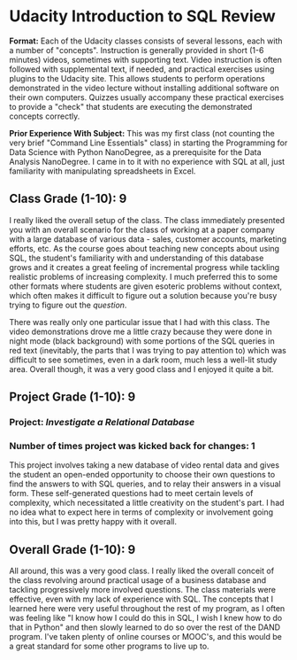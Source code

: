 # Udacity Introduction to SQL Review
**Format:** Each of the Udacity classes consists of several lessons, each with a number of "concepts". Instruction is generally provided in short (1-6 minutes) videos, sometimes with supporting text. Video instruction is often followed with supplemental text, if needed, and practical exercises using plugins to the Udacity site. This allows students to perform operations demonstrated in the video lecture without installing additional software on their own computers. Quizzes usually accompany these practical exercises to provide a "check" that students are executing the demonstrated concepts correctly. 

**Prior Experience With Subject:** This was my first class (not counting the very brief "Command Line Essentials" class) in starting the Programming for Data Science with Python NanoDegree, as a prerequisite for the Data Analysis NanoDegree. I came in to it with no experience with SQL at all, just familiarity with manipulating spreadsheets in Excel.

## Class Grade (1-10): **9**
I really liked the overall setup of the class. The class immediately presented you with an overall scenario for the class of working at a paper company with a large database of various data - sales, customer accounts, marketing efforts, etc. As the course goes about teaching new concepts about using SQL, the student's familiarity with and understanding of this database grows and it creates a great feeling of incremental progress while tackling realistic problems of increasing complexity. I much preferred this to some other formats where students are given esoteric problems without context, which often makes it difficult to figure out a solution because you're busy trying to figure out the *question*. 

There was really only one particular issue that I had with this class. The video demonstrations drove me a little crazy because they were done in night mode (black background) with some portions of the SQL queries in red text (inevitably, the parts that I was trying to pay attention to) which was difficult to see sometimes, even in a dark room, much less a well-lit study area.  Overall though, it was a very good class and I enjoyed it quite a bit.

## Project Grade (1-10): **9**
### Project: *Investigate a Relational Database*
### Number of times project was kicked back for changes: **1**
This project involves taking a new database of video rental data and gives the student an open-ended opportunity to choose their own questions to find the answers to with SQL queries, and to relay their answers in a visual form. These self-generated questions had to meet certain levels of complexity, which necessitated a little creativity on the student's part. I had no idea what to expect here in terms of complexity or involvement going into this, but I was pretty happy with it overall. 

## Overall Grade (1-10): **9**
All around, this was a very good class. I really liked the overall conceit of the class revolving around practical usage of a business database and tackling progressively more involved questions. The class materials were effective, even with my lack of experience with SQL. The concepts that I learned here were very useful throughout the rest of my program, as I often was feeling like "I know how I could do this in SQL, I wish I knew how to do that in Python" and then slowly learned to do so over the rest of the DAND program. I've taken plenty of online courses or MOOC's, and this would be a great standard for some other programs to live up to.
